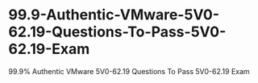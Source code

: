 # 99.9-Authentic-VMware-5V0-62.19-Questions-To-Pass-5V0-62.19-Exam
99.9% Authentic VMware 5V0-62.19 Questions To Pass 5V0-62.19 Exam
